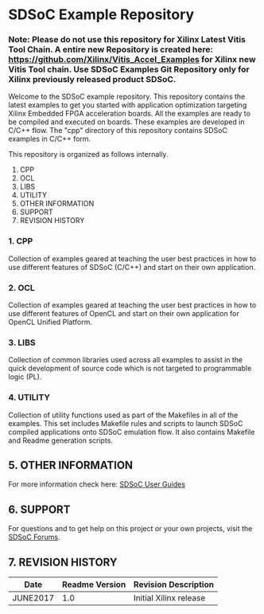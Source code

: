SDSoC Example Repository 
===========================

### Note: Please do not use this repository for Xilinx Latest Vitis Tool Chain. A entire new Repository is created here: https://github.com/Xilinx/Vitis_Accel_Examples for Xilinx new Vitis Tool chain. Use SDSoC Examples Git Repository only for Xilinx previously released product SDSoC.

Welcome to the SDSoC example repository. This repository contains the latest examples to get you started with application optimization targeting Xilinx Embedded FPGA acceleration boards. All the examples are ready to be compiled and executed on boards. These examples are developed in C/C++ flow. The "cpp" directory of this repository contains SDSoC examples in C/C++ form.

This repository is organized as follows internally.

1. CPP
2. OCL 
3. LIBS
4. UTILITY
5. OTHER INFORMATION
6. SUPPORT
7. REVISION HISTORY


### 1. CPP

Collection of examples geared at teaching the user best practices in how to use
different features of SDSoC (C/C++) and start on their own application. 

### 2. OCL

Collection of examples geared at teaching the user best practices in how to use 
different features of OpenCL and start on their own application for 
OpenCL Unified Platform.

### 3. LIBS

Collection of common libraries used across all examples to assist in the quick
development of source code which is not targeted to programmable logic (PL).

### 4. UTILITY

Collection of utility functions used as part of the Makefiles in all of the
examples. This set includes Makefile rules and scripts to launch SDSoC compiled
applications onto SDSoC emulation flow. It also contains Makefile and Readme
generation scripts. 


## 5. OTHER INFORMATION

For more information check here:
[SDSoC User Guides][]

## 6. SUPPORT
For questions and to get help on this project or your own projects, visit the [SDSoC Forums][].

## 7. REVISION HISTORY

Date    | Readme Version | Revision Description
--------|----------------|-------------------------
JUNE2017 | 1.0            | Initial Xilinx release



[SDSoC Forums]: https://forums.xilinx.com/t5/SDSoC-Development-Environment/bd-p/sdsoc
[SDSoC User Guides]: https://www.xilinx.com/support/documentation/sw_manuals/xilinx2017_2/ug1027-sdsoc-user-guide.pdf 


